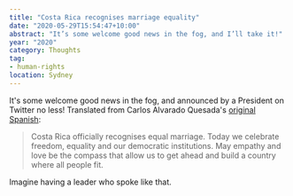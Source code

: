 ```yaml
---
title: "Costa Rica recognises marriage equality"
date: "2020-05-29T15:54:47+10:00"
abstract: "It’s some welcome good news in the fog, and I’ll take it!"
year: "2020"
category: Thoughts
tag:
- human-rights
location: Sydney
---
```

It's some welcome good news in the fog, and announced by a President on Twitter no less! Translated from Carlos Alvarado Quesada's [original Spanish](https://twitter.com/CarlosAlvQ/status/1265160738936631296?s=20)\:

> Costa Rica officially recognises equal marriage. Today we celebrate freedom, equality and our democratic institutions. May empathy and love be the compass that allow us to get ahead and build a country where all people fit.

Imagine having a leader who spoke like that.

